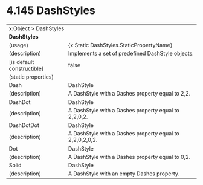 <html dir="LTR" xmlns:mshelp="http://msdn.microsoft.com/mshelp" xmlns:ddue="http://ddue.schemas.microsoft.com/authoring/2003/5" xmlns:xlink="http://www.w3.org/1999/xlink" xmlns:tool="http://www.microsoft.com/tooltip">

<body>
 <input type="hidden" id="userDataCache" class="userDataStyle">
 <input type="hidden" id="hiddenScrollOffset">
 <img id="dropDownImage" style="display:none; height:0; width:0;" src="../local/drpdown.gif">
 <img id="dropDownHoverImage" style="display:none; height:0; width:0;" src="../local/drpdown_orange.gif">
 <img id="collapseImage" style="display:none; height:0; width:0;" src="../local/collapse.gif">
 <img id="expandImage" style="display:none; height:0; width:0;" src="../local/exp.gif">
 <img id="collapseAllImage" style="display:none; height:0; width:0;" src="../local/collall.gif">
 <img id="expandAllImage" style="display:none; height:0; width:0;" src="../local/expall.gif">
 <img id="copyImage" style="display:none; height:0; width:0;" src="../local/copycode.gif">
 <img id="copyHoverImage" style="display:none; height:0; width:0;" src="../local/copycodeHighlight.gif">
 <div id="header"><h1 class="heading">4.145 DashStyles</h1></div>

 <div id="mainSection">
 <div id="mainBody">
 <div id="allHistory" class="saveHistory" onsave="saveAll()" onload="loadAll()"></div>
 <p xmlns:wsd="http://wsdev.schemas.microsoft.com/authoring/2008/2" xmlns:msxsl="urn:schemas-microsoft-com:xslt" xmlns:script="urn:script" xmlns:build="urn:build">
 </p>
 <div id="sectionSection0" class="section" name="collapseableSection">
 <content xmlns="http://ddue.schemas.microsoft.com/authoring/2003/5" xmlns:wsd="http://wsdev.schemas.microsoft.com/authoring/2008/2" xmlns:msxsl="urn:schemas-microsoft-com:xslt" xmlns:script="urn:script" xmlns:build="urn:build">
 </content>
 </div>
 <div id="sectionSection1" class="section" name="collapseableSection">
 <content xmlns="http://ddue.schemas.microsoft.com/authoring/2003/5" xmlns:wsd="http://wsdev.schemas.microsoft.com/authoring/2008/2" xmlns:msxsl="urn:schemas-microsoft-com:xslt" xmlns:script="urn:script" xmlns:build="urn:build">
 <table class="ProtocolAuthoredTable" xmlns="">
 <tr><td colspan="2">
<mshelp:link keywords="c0d383e4-fcdb-4546-a06b-81c262fe2a5e" tabindex="0">x:Object</mshelp:link> &gt; <mshelp:link keywords="656e71ee-b3f8-4bfb-b859-0b5c48cf5e2f" tabindex="0">DashStyles</mshelp:link> </td>
 </tr>
 <tr><td colspan="2">
 <b>DashStyles</b> </td>
 </tr>
 <tr><td><div class="indent0">(usage)</div></td>
 <td>{x:Static DashStyles.StaticPropertyName}</td>
 </tr>
 <tr><td><div class="indent0">(description)</div></td>
 <td>Implements a set of predefined DashStyle objects.</td>
 </tr>
 <tr><td><div class="indent0">[is default constructible]</div></td>
 <td>false</td>
 </tr>
 <tr><td><div class="indent0">(static properties)</div></td>
 <td></td>
 </tr>
 <tr><td><div class="indent2">Dash</div></td>
 <td><mshelp:link keywords="9a622462-05ae-41c2-9d84-d2373031ef65" tabindex="0">DashStyle</mshelp:link></td>
 </tr>
 <tr><td><div class="indent4">(description)</div></td>
 <td>A DashStyle with a Dashes property equal to 2,2.</td>
 </tr>
 <tr><td><div class="indent2">DashDot</div></td>
 <td><mshelp:link keywords="9a622462-05ae-41c2-9d84-d2373031ef65" tabindex="0">DashStyle</mshelp:link></td>
 </tr>
 <tr><td><div class="indent4">(description)</div></td>
 <td>A DashStyle with a Dashes property equal to 2,2,0,2.</td>
 </tr>
 <tr><td><div class="indent2">DashDotDot</div></td>
 <td><mshelp:link keywords="9a622462-05ae-41c2-9d84-d2373031ef65" tabindex="0">DashStyle</mshelp:link></td>
 </tr>
 <tr><td><div class="indent4">(description)</div></td>
 <td>A DashStyle with a Dashes property equal to 2,2,0,2,0,2.</td>
 </tr>
 <tr><td><div class="indent2">Dot</div></td>
 <td><mshelp:link keywords="9a622462-05ae-41c2-9d84-d2373031ef65" tabindex="0">DashStyle</mshelp:link></td>
 </tr>
 <tr><td><div class="indent4">(description)</div></td>
 <td>A DashStyle with a Dashes property equal to 0,2.</td>
 </tr>
 <tr><td><div class="indent2">Solid</div></td>
 <td><mshelp:link keywords="9a622462-05ae-41c2-9d84-d2373031ef65" tabindex="0">DashStyle</mshelp:link></td>
 </tr>
 <tr><td><div class="indent4">(description)</div></td>
 <td>A DashStyle with an empty Dashes property.</td>
 </tr>
</table>
 </content>
 </div>
 <!--[if gte IE 5]>
 <tool:tip element="languageFilterToolTip" avoidmouse="false"/>
 <![endif]-->
 </div>
 <a name="feedback"></a><span></span>
 </div>
</body></html>
